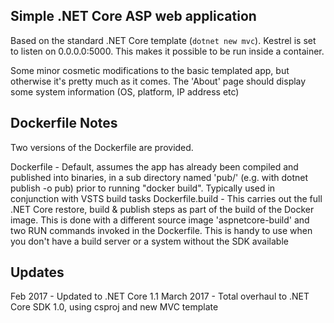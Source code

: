 ## Simple .NET Core ASP web application

Based on the standard .NET Core template (`dotnet new mvc`). Kestrel is set to listen on 0.0.0.0:5000. This makes it possible to be run inside a container.

Some minor cosmetic modifications to the basic templated app, but otherwise it's pretty much as it comes. The 'About' page should display some system information (OS, platform, IP address etc)

## Dockerfile Notes

Two versions of the Dockerfile are provided.

Dockerfile - Default, assumes the app has already been compiled and published into binaries, in a sub directory named 'pub/' (e.g. with dotnet publish -o pub) prior to running "docker build". Typically used in conjunction with VSTS build tasks
Dockerfile.build - This carries out the full .NET Core restore, build & publish steps as part of the build of the Docker image. This is done with a different source image 'aspnetcore-build' and two RUN commands invoked in the Dockerfile. This is handy to use when you don't have a build server or a system without the SDK available

## Updates
Feb 2017 - Updated to .NET Core 1.1
March 2017 - Total overhaul to .NET Core SDK 1.0, using csproj and new MVC template